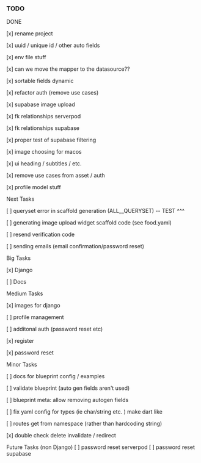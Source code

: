 ### TODO

DONE

[x] rename project

[x] uuid / unique id / other auto fields

[x] env file stuff

[x] can we move the mapper to the datasource??

[x] sortable fields dynamic 

[x] refactor auth (remove use cases)

[x] supabase image upload

[x] fk relationships serverpod

[x] fk relationships supabase

[x] proper test of supabase filtering

[x] image choosing for macos

[x] ui heading / subtitles / etc.

[x] remove use cases from asset / auth

[x] profile model stuff


Next Tasks

[ ] queryset error in scaffold generation (ALL__QUERYSET)
-- TEST ^^^

[ ] generating image upload widget scaffold code (see food.yaml)

[ ] resend verification code

[ ] sending emails (email confirmation/password reset)


Big Tasks

[x] Django

[ ] Docs


Medium Tasks

[x] images for django

[ ] profile management

[ ] additonal auth (password reset etc)

[x] register

[x] password reset



Minor Tasks



[ ] docs for blueprint config / examples

[ ] validate blueprint (auto gen fields aren't used)

[ ] blueprint meta: allow removing autogen fields

[ ] fix yaml config for types (ie char/string etc. ) make dart like

[ ] routes get from namespace (rather than hardcoding string)

[x] double check delete invalidate / redirect
 



Future Tasks (non Django)
[ ] password reset serverpod
[ ] password reset supabase